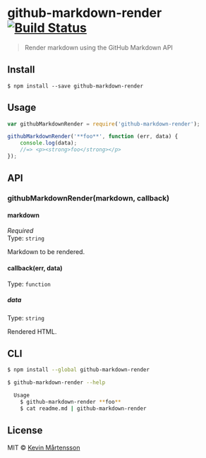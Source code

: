 # github-markdown-render [![Build Status](http://img.shields.io/travis/kevva/github-markdown-render.svg?style=flat)](https://travis-ci.org/kevva/github-markdown-render)

> Render markdown using the GitHub Markdown API


## Install

```
$ npm install --save github-markdown-render
```


## Usage

```js
var githubMarkdownRender = require('github-markdown-render');

githubMarkdownRender('**foo**', function (err, data) {
	console.log(data);
	//=> <p><strong>foo</strong></p>
});
```


## API

### githubMarkdownRender(markdown, callback)

#### markdown

*Required*  
Type: `string`

Markdown to be rendered.

#### callback(err, data)

Type: `function`

##### data

Type: `string`

Rendered HTML.


## CLI

```sh
$ npm install --global github-markdown-render
```

```sh
$ github-markdown-render --help

  Usage
    $ github-markdown-render **foo**
    $ cat readme.md | github-markdown-render
```


## License

MIT © [Kevin Mårtensson](https://github.com/kevva)
